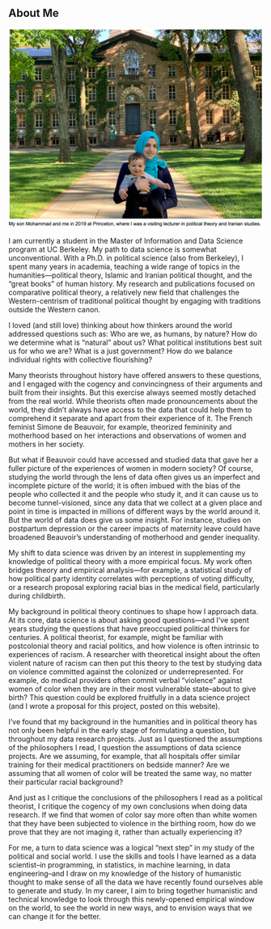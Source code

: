 ## About Me

<img src="images/nura_mohammad_princeton.png?raw=true"/>

I am currently a student in the Master of Information and Data Science program at UC Berkeley. My path to data science is somewhat unconventional. With a Ph.D. in political science (also from Berkeley), I spent many years in academia, teaching a wide range of topics in the humanities—political theory, Islamic and Iranian political thought, and the “great books” of human history. My research and publications focused on comparative political theory, a relatively new field that challenges the Western-centrism of traditional political thought by engaging with traditions outside the Western canon.

I loved (and still love) thinking about how thinkers around the world addressed questions such as: Who are we, as humans, by nature? How do we determine what is “natural” about us? What political institutions best suit us for who we are? What is a just government? How do we balance individual rights with collective flourishing?

Many theorists throughout history have offered answers to these questions, and I engaged with the cogency and convincingness of their arguments and built from their insights. But this exercise always seemed mostly detached from the real world. While theorists often made pronouncements about the world, they didn’t always have access to the data that could help them to comprehend it separate and apart from their experience of it. The French feminist Simone de Beauvoir, for example, theorized femininity and motherhood based on her interactions and observations of women and mothers in her society.

But what if Beauvoir could have accessed and studied data that gave her a fuller picture of the experiences of women in modern society? Of course, studying the world through the lens of data often gives us an imperfect and incomplete picture of the world; it is often imbued with the bias of the people who collected it and the people who study it, and it can cause us to become tunnel-visioned, since any data that we collect at a given place and point in time is impacted in millions of different ways by the world around it. But the world of data does give us some insight. For instance, studies on postpartum depression or the career impacts of maternity leave could have broadened Beauvoir’s understanding of motherhood and gender inequality. 

My shift to data science was driven by an interest in supplementing my knowledge of political theory with a more empirical focus. My work often bridges theory and empirical analysis—for example, a statistical study of how political party identity correlates with perceptions of voting difficulty, or a research proposal exploring racial bias in the medical field, particularly during childbirth. 

My background in political theory continues to shape how I approach data. At its core, data science is about asking good questions—and I’ve spent years studying the questions that have preoccupied political thinkers for centuries. A political theorist, for example, might be familiar with postcolonial theory and racial politics, and how violence is often intrinsic to experiences of racism. A researcher with theoretical insight about the often violent nature of racism can then put this theory to the test by studying data on violence committed against the colonized or underrepresented. For example, do medical providers often commit verbal “violence” against women of color when they are in their most vulnerable state–about to give birth? This question could be explored fruitfully in a data science project (and I wrote a proposal for this project, posted on this website).

I’ve found that my background in the humanities and in political theory has not only been helpful in the early stage of formulating a question, but throughout my data research projects. Just as I questioned the assumptions of the philosophers I read, I question the assumptions of data science projects. Are we assuming, for example, that all hospitals offer similar training for their medical practitioners on bedside manner? Are we assuming that all women of color will be treated the same way, no matter their particular racial background? 

And just as I critique the conclusions of the philosophers I read as a political theorist, I critique the cogency of my own conclusions when doing data research. If we find that women of color say more often than white women that they have been subjected to violence in the birthing room, how do we prove that they are not imaging it, rather than actually experiencing it?

For me, a turn to data science was a logical “next step” in my study of the political and social world. I use the skills and tools I have learned as a data scientist–in programming, in statistics, in machine learning, in data engineering–and I draw on my knowledge of the history of humanistic thought to make sense of all the data we have recently found ourselves able to generate and study. In my career, I aim to bring together humanistic and technical knowledge to look through this newly-opened empirical window on the world, to see the world in new ways, and to envision ways that we can change it for the better. 


